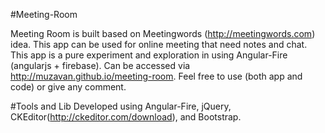 #Meeting-Room

Meeting Room is built based on Meetingwords (http://meetingwords.com) idea. This app can be used for online meeting that need notes and chat. This app is a pure experiment and exploration in using Angular-Fire (angularjs + firebase). Can be accessed via http://muzavan.github.io/meeting-room. Feel free to use (both app and code) or give any comment.

#Tools and Lib
Developed using Angular-Fire, jQuery, CKEditor(http://ckeditor.com/download), and Bootstrap.